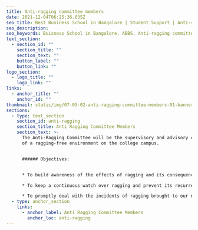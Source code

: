 ```yaml
---
title: Anti-ragging committee members
date: 2021-12-04T06:25:36.035Z
seo_title: Best Business School in Bangalore | Student Support | Anti-ragging committee members
seo_description: 
seo_keywords: Buisness School in Bangalore, ABBS, Anti-ragging committee members
text_section:
  - section_id: ""
    section_title: ""
    section_text: ""
    button_label: ""
    button_link: ""
logo_section:
  - logo_title: ""
    logo_link: ""
links:
  - anchor_title: ""
    anchor_id: ""
thumbnail: static/img/07-05-02-anti-ragging-committee-members-01-banner.jpg
sections:
  - type: text_section
    section_id: anti-ragging
    section_title: Anti Ragging Committee Members
    section_text: >-
      The Anti-Ragging Committee will be the supervisory and advisory committee
      of a ragging-free environment on the college campus. 


      ###### Objectives: 


      * To build awareness of the effects of ragging and its consequences. 

      * To keep a continuous watch over ragging and prevent its recurrence. 

      * To promptly deal with the incidents of ragging brought to our notice.
  - type: anchor_section
    links:
      - anchor_label: Anti Ragging Committee Members
        anchor_loc: anti-ragging
---
```

